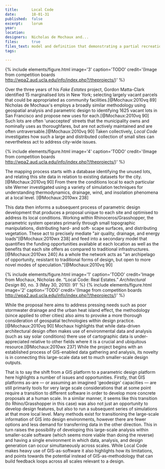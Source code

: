 ```yaml
---
title:      Local Code
date:       18-01-31
published:  false
excerpt:    lorum
year:
location:
designers:  Nicholas de Mochaux and...
files:      true
files_text: model and definition that demonstrating a partial recreation of this project
tags:

---
```


{% include elements/figure.html image='3' caption='TODO' credit='(Image from competition boards http://wpa2.aud.ucla.edu/info/index.php?/theprojects/)' %}

Over the three years of his *Fake Estates* project, Gordon Matta-Clark identified 15 marginalised lots in New York; selecting largely vacant parcels that could be appropriated as community facilities.[@Mochaux:2010vq 89] Nicholas de Mochaux's employs a broadly similar methodology using geospatial analysis and parametric design to identifying 1625 vacant lots in San Francisco and propose new uses for each.[@Mochaux:2010vq 90] Such lots are often 'unaccepted' streets that the municipality owns and nominally uses as thoroughfares, but are not actively maintained and are often untraversable.[@Mochaux:2010vq 90] Taken collectively, *Local Code* investigates how such a large and distributed collection of small sites can nevertheless act to address city-wide issues.

{% include elements/figure.html image='4' caption='TODO' credit='(Image from competition boards http://wpa2.aud.ucla.edu/info/index.php?/theprojects/)' %}

The mapping process starts with a database identifying the unused lots, and relating this site data in relation to existing datasets for the city.[@Mochaux:2010vq 90] From there the conditions local to each particular site Werner investigated using a variety of simulation techniques for understanding thermodynamics, drainage, wind, and insolation phenomena at a local level. [@Mochaux:2010wx 238]

This data then informs a subsequent process of parametric design development that produces a proposal unique to each site and optimised to address its local conditions. Working within Rhinoceros/Grasshopper, the parametric system operates primarily through small topographic manipulations, distributing hard- and soft- scape surfaces, and distributing vegetation. These act to precisely mediate "air quality, drainage, and energy loads"[@Mochaux:2010wx 238] and feed into a secondary model that quantifies the funding opportunities available at each location as well as the benefits that each site offers as compared to traditional infrastructures.[@Mochaux:2010wx 240] As a whole the network acts as "an archipelago of opportunity, resistant to traditional forms of design, but open to more novel modes of speculation."[@Mochaux:2010vq 90]

{% include elements/figure.html image='1' caption='TODO' credit='Image from Mochaux, Nicholas de. “Local Code: Real Estates.” *Architectural Design* 80, no. 3 (May 30, 2010): 91' %}
{% include elements/figure.html image='2' caption='TODO' credit='(Image from competition boards http://wpa2.aud.ucla.edu/info/index.php?/theprojects/)' %}

While the proposal here aims to address pressing needs such as poor stormwater drainage and the urban heat island effect, the methodology (since applied to other cities) also aims to provoke a more thorough consideration of geospatial technologies within design practice.[@Mochaux:2010vq 90] Mochaux highlights that while data-driven architectural design often makes use of environmental data and analysis (such as say solar conditions) there use of cartographic data is under-appreciated relative to other fields where it is a crucial and ubiquitous resource.[@Mochaux:2010wx 237] While the project begins with an established process of GIS-enabled data gathering and analysis, its novelty is in connecting this large-scale data set to much smaller-scale design outputs.

That is to say the shift from a GIS platform to a parametric design platform here highlights a number of issues and opportunities. Firstly, that GIS platforms as-are — or assuming an imagined 'geodesign' capacities — are still primarily tools for very large scale considerations that at some point require a transition to different software in order to develop more concrete proposals at a human scale. In a similar manner, it seems like this transition (to Rhino/Grasshopper in this case) was also not just an opportunity to develop design features, but also to run a subsequent series of simulations at that more local level. Many methods exist for transitioning the large-scale information of GIS into design environments, however there are fewer options and less demand for transferring data in the other direction. <!-- TODO: check this --> This in turn raises the possibility of developing this large-scale analysis within smaller-scale software (which seems more viable than doing the reverse) and having a single environment in which data, analysis, and design generation can occur simultaneously across scales. While Local Code makes heavy use of GIS-as-software it also highlights how its limitations, and points towards the potential instead of GIS-as-methodology that can build feedback loops across all scales relevant to a design.
